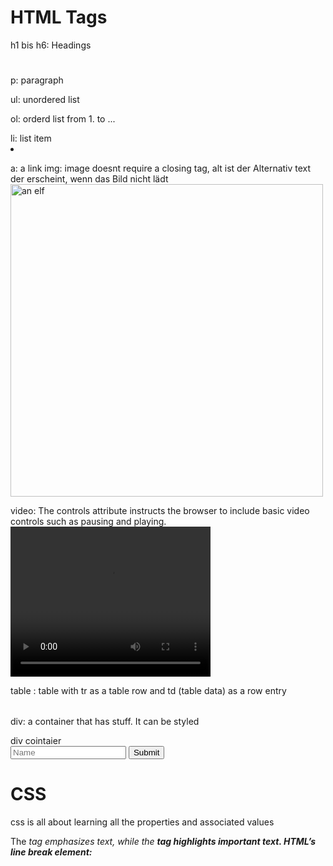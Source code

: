 # HTML Tags
h1 bis h6: Headings
<h1> </h1>

p: paragraph
<p> </p>

ul: unordered list
<ul> </ul>
ol: orderd list from 1. to ...
<ol> </ol>
li: list item
<li> </li>

a: a link
<a href="https://google.com"> </a>
img: image doesnt require a closing tag, alt ist der Alternativ text der erscheint, wenn das Bild nicht lädt
<img height="500" src="C:\Git\GitHub\HTML_CSS_JavaScript\devdojo\elf.png" width="500" alt = "an elf"/>

video: The controls attribute instructs the browser to include basic video controls such as pausing and playing.
    <video src = "https://content.codecademy.com/courses/freelance-1/unit-1/lesson-2/htmlcss1-vid_brown-bear.mp4" width = "320" height = "240" controls>

table : table with tr as a table row and td (table data) as a row entry
<table>
    
</table>
<tr>
    
</tr>
<td> </td>

div: a container that has stuff. It can be styled
<div>div cointaier</div>

<form action="HTML/index.html" method="get">
    <input type="text" name="name" placeholder="Name">
    <button type="submit">Submit</button>
</form>

# CSS
css is all about learning all the properties and associated values

The <em> tag emphasizes text, while the <strong> tag highlights important text.
HTML’s line break element: <br>